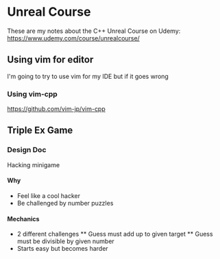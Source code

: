 # Unreal Course

These are my notes about the C++ Unreal Course on Udemy:
https://www.udemy.com/course/unrealcourse/

## Using vim for editor

I'm going to try to use vim for my IDE but if it goes wrong 

### Using vim-cpp

https://github.com/vim-jp/vim-cpp

## Triple Ex Game

### Design Doc

Hacking minigame

#### Why

* Feel like a cool hacker
* Be challenged by number puzzles

#### Mechanics

* 2 different challenges
** Guess must add up to given target
** Guess must be divisible by given number
* Starts easy but becomes harder
